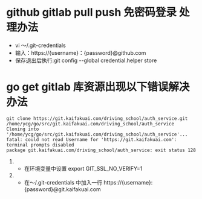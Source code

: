 

#   github  gitlab  pull push 免密码登录 处理办法
+  vi  ～/.git-credentials
+  输入：https://{username}：{password}@github.com
+ 保存退出后执行:git config --global credential.helper store


#   go get gitlab  库资源出现以下错误解决办法

```
git clone https://git.kaifakuai.com/driving_school/auth_service.git /home/ycg/go/src/git.kaifakuai.com/driving_school/auth_service
Cloning into '/home/ycg/go/src/git.kaifakuai.com/driving_school/auth_service'...
fatal: could not read Username for 'https://git.kaifakuai.com': terminal prompts disabled
package git.kaifakuai.com/driving_school/auth_service: exit status 128
```

1. + 在环境变量中设置 export GIT_SSL_NO_VERIFY=1
2. + 在～/.git-credentials 中加入一行  https://{username}:{password}@git.kaifakuai.com


